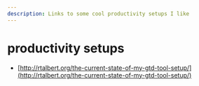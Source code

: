 ```yaml
---
description: Links to some cool productivity setups I like
---
```


# productivity setups

* [http://rtalbert.org/the-current-state-of-my-gtd-tool-setup/](http://rtalbert.org/the-current-state-of-my-gtd-tool-setup/)

